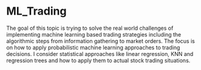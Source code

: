 # ML_Trading
The goal of this topic is trying to solve the real world challenges of implementing machine learning based trading strategies including the algorithmic steps from information gathering to market orders. The focus is on how to apply probabilistic machine learning approaches to trading decisions. I consider statistical approaches like linear regression, KNN and regression trees and how to apply them to actual stock trading situations.
